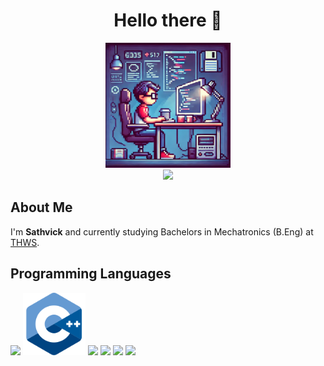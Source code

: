 <div align="center">
    <h1> Hello there 👋 </h1>
    <img src = "Images/profile_picture.webp" width="200"/>
</div>
<div align="center">
<a href = "https://www.linkedin.com/in/sathvicksrinath/">
    <img src = "https://img.shields.io/badge/LinkedIn-blue?style=for-the-badge&logo=linkedin&logoColor=white">
</a>
</div>

## About Me
I'm **Sathvick** and currently studying Bachelors in Mechatronics (B.Eng) at [THWS](https://www.thws.de/en).

## Programming Languages
<p align ="left">
<img src = "https://www.svgrepo.com/show/452091/python.svg" width="100">
<img src = "https://raw.githubusercontent.com/devicons/devicon/ca28c779441053191ff11710fe24a9e6c23690d6/icons/cplusplus/cplusplus-original.svg" width="100">
<img src = "https://www.svgrepo.com/show/452228/html-5.svg" width ="100">
<img src = "https://www.svgrepo.com/show/452185/css-3.svg" width ="100">
<img src = "https://www.svgrepo.com/show/373802/light-yaml.svg" width = "100">
<img src = "https://www.svgrepo.com/show/376333/latex.svg" width = "100">
</p>